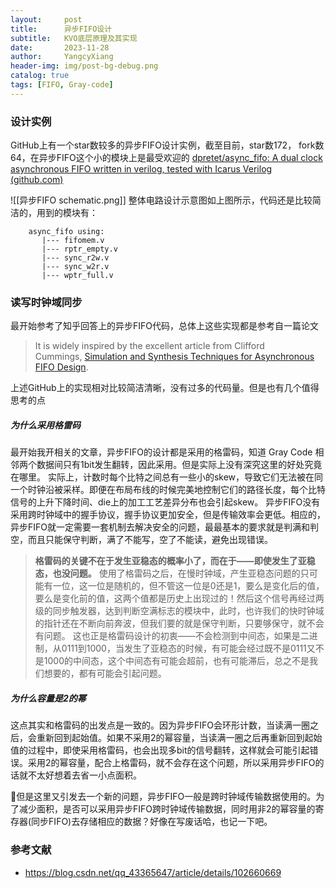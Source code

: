 ```yaml
---
layout:     post
title:      异步FIFO设计
subtitle:   KVO底层原理及其实现
date:       2023-11-28
author:     YangcyXiang
header-img: img/post-bg-debug.png
catalog: true
tags: [FIFO, Gray-code]
---
```


### 设计实例
GitHub上有一个star数较多的异步FIFO设计实例，截至目前，star数172， fork数64，在异步FIFO这个小的模块上是最受欢迎的
[dpretet/async_fifo: A dual clock asynchronous FIFO written in verilog, tested with Icarus Verilog (github.com)](https://github.com/dpretet/async_fifo)

![[异步FIFO schematic.png]]
整体电路设计示意图如上图所示，代码还是比较简洁的，用到的模块有：
```text
    async_fifo using:
       |--- fifomem.v
       |--- rptr_empty.v
       |--- sync_r2w.v
       |--- sync_w2r.v
       |--- wptr_full.v
```

### 读写时钟域同步
最开始参考了知乎回答上的异步FIFO代码，总体上这些实现都是参考自一篇论文
>It is widely inspired by the excellent article from Clifford Cummings, [Simulation and Synthesis Techniques for Asynchronous FIFO Design](http://www.sunburst-design.com/papers/CummingsSNUG2002SJ_FIFO1.pdf).

上述GitHub上的实现相对比较简洁清晰，没有过多的代码量。但是也有几个值得思考的点

##### 为什么采用格雷码
最开始我开相关的文章，异步FIFO的设计都是采用的格雷码，知道 Gray Code 相邻两个数据间只有1bit发生翻转，因此采用。但是实际上没有深究这里的好处究竟在哪里。
实际上，计数时每个比特之间总有一些小的skew，导致它们无法被在同一个时钟沿被采样。即便在布局布线的时候完美地控制它们的路径长度，每个比特信号的上升下降时间、die上的加工工艺差异分布也会引起skew。
异步FIFO没有采用跨时钟域中的握手协议，握手协议更加安全，但是传输效率会更低。相应的，异步FIFO就一定需要一套机制去解决安全的问题，最最基本的要求就是判满和判空，而且只能保守判断，满了不能写，空了不能读，避免出现错误。

> **格雷码的关键不在于发生亚稳态的概率小了，而在于——即使发生了亚稳态，也没问题。**
使用了格雷码之后，在慢时钟域，产生亚稳态问题的只可能有一位，这一位是随机的，但不管这一位是0还是1，要么是变化后的值，要么是变化前的值，这两个值都是历史上出现过的！然后这个信号再经过两级的同步触发器，达到判断空满标志的模块中，此时，也许我们的快时钟域的指针还在不断向前奔波，但我们要的就是保守判断，只要够保守，就不会有问题。
这也正是格雷码设计的初衷——不会检测到中间态，如果是二进制，从0111到1000，当发生了亚稳态的时候，有可能会经过既不是0111又不是1000的中间态，这个中间态有可能会超前，也有可能滞后，总之不是我们想要的，都有可能会引起问题。

##### 为什么容量是2的幂
这点其实和格雷码的出发点是一致的。因为异步FIFO会环形计数，当读满一圈之后，会重新回到起始值。如果不采用2的幂容量，当读满一圈之后再重新回到起始值的过程中，即使采用格雷码，也会出现多bit的信号翻转，这样就会可能引起错误。采用2的幂容量，配合上格雷码，就不会存在这个问题，所以采用异步FIFO的话就不太好想着去省一小点面积。

📌但是这里又引发去一个新的问题，异步FIFO一般是跨时钟域传输数据使用的。为了减少面积，是否可以采用异步FIFO跨时钟域传输数据，同时用非2的幂容量的寄存器(同步FIFO)去存储相应的数据？好像在写废话哈，也记一下吧。

### 参考文献
- https://blog.csdn.net/qq_43365647/article/details/102660669